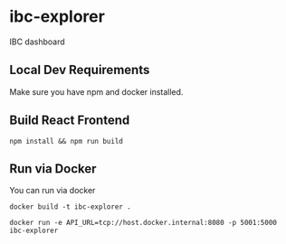 # ibc-explorer
IBC dashboard

## Local Dev Requirements
Make sure you have npm and docker installed. 

## Build React Frontend

```shell
npm install && npm run build
```

## Run via Docker
You can run via docker

```shell
docker build -t ibc-explorer .

docker run -e API_URL=tcp://host.docker.internal:8080 -p 5001:5000 ibc-explorer
```
